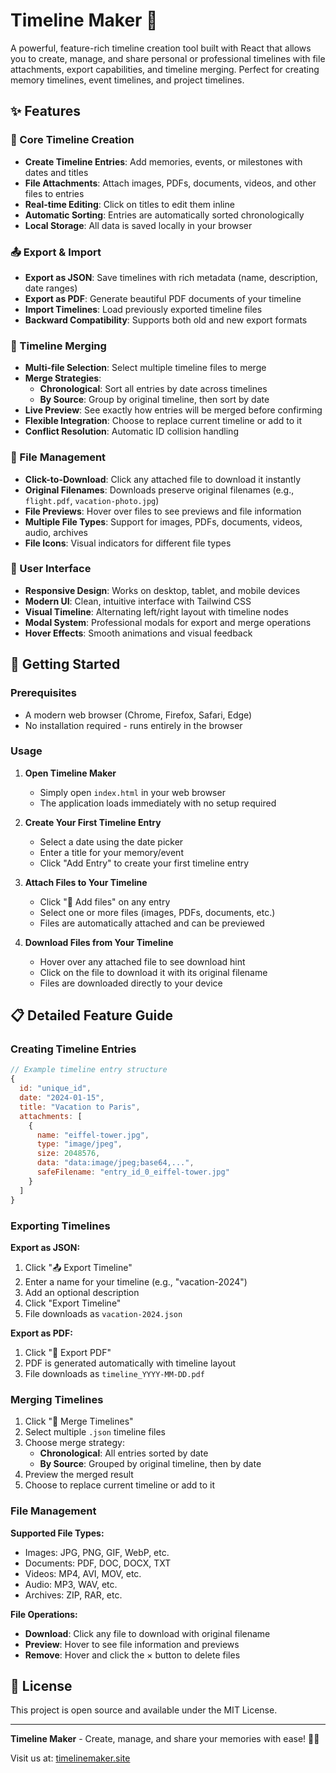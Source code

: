 # Timeline Maker 📅

A powerful, feature-rich timeline creation tool built with React that allows you to create, manage, and share personal or professional timelines with file attachments, export capabilities, and timeline merging. Perfect for creating memory timelines, event timelines, and project timelines.

## ✨ Features

### 🎯 Core Timeline Creation
- **Create Timeline Entries**: Add memories, events, or milestones with dates and titles
- **File Attachments**: Attach images, PDFs, documents, videos, and other files to entries
- **Real-time Editing**: Click on titles to edit them inline
- **Automatic Sorting**: Entries are automatically sorted chronologically
- **Local Storage**: All data is saved locally in your browser

### 📤 Export & Import
- **Export as JSON**: Save timelines with rich metadata (name, description, date ranges)
- **Export as PDF**: Generate beautiful PDF documents of your timeline
- **Import Timelines**: Load previously exported timeline files
- **Backward Compatibility**: Supports both old and new export formats

### 🔀 Timeline Merging
- **Multi-file Selection**: Select multiple timeline files to merge
- **Merge Strategies**:
  - **Chronological**: Sort all entries by date across timelines
  - **By Source**: Group by original timeline, then sort by date
- **Live Preview**: See exactly how entries will be merged before confirming
- **Flexible Integration**: Choose to replace current timeline or add to it
- **Conflict Resolution**: Automatic ID collision handling

### 💾 File Management
- **Click-to-Download**: Click any attached file to download it instantly
- **Original Filenames**: Downloads preserve original filenames (e.g., `flight.pdf`, `vacation-photo.jpg`)
- **File Previews**: Hover over files to see previews and file information
- **Multiple File Types**: Support for images, PDFs, documents, videos, audio, archives
- **File Icons**: Visual indicators for different file types

### 🎨 User Interface
- **Responsive Design**: Works on desktop, tablet, and mobile devices
- **Modern UI**: Clean, intuitive interface with Tailwind CSS
- **Visual Timeline**: Alternating left/right layout with timeline nodes
- **Modal System**: Professional modals for export and merge operations
- **Hover Effects**: Smooth animations and visual feedback

## 🚀 Getting Started

### Prerequisites
- A modern web browser (Chrome, Firefox, Safari, Edge)
- No installation required - runs entirely in the browser

### Usage

1. **Open Timeline Maker**
   - Simply open `index.html` in your web browser
   - The application loads immediately with no setup required

2. **Create Your First Timeline Entry**
   - Select a date using the date picker
   - Enter a title for your memory/event
   - Click "Add Entry" to create your first timeline entry

3. **Attach Files to Your Timeline**
   - Click "📎 Add files" on any entry
   - Select one or more files (images, PDFs, documents, etc.)
   - Files are automatically attached and can be previewed

4. **Download Files from Your Timeline**
   - Hover over any attached file to see download hint
   - Click on the file to download it with its original filename
   - Files are downloaded directly to your device

## 📋 Detailed Feature Guide

### Creating Timeline Entries

```javascript
// Example timeline entry structure
{
  id: "unique_id",
  date: "2024-01-15",
  title: "Vacation to Paris",
  attachments: [
    {
      name: "eiffel-tower.jpg",
      type: "image/jpeg",
      size: 2048576,
      data: "data:image/jpeg;base64,...",
      safeFilename: "entry_id_0_eiffel-tower.jpg"
    }
  ]
}
```

### Exporting Timelines

**Export as JSON:**
1. Click "📤 Export Timeline"
2. Enter a name for your timeline (e.g., "vacation-2024")
3. Add an optional description
4. Click "Export Timeline"
5. File downloads as `vacation-2024.json`

**Export as PDF:**
1. Click "📄 Export PDF"
2. PDF is generated automatically with timeline layout
3. File downloads as `timeline_YYYY-MM-DD.pdf`

### Merging Timelines

1. Click "🔀 Merge Timelines"
2. Select multiple `.json` timeline files
3. Choose merge strategy:
   - **Chronological**: All entries sorted by date
   - **By Source**: Grouped by original timeline, then by date
4. Preview the merged result
5. Choose to replace current timeline or add to it

### File Management

**Supported File Types:**
- Images: JPG, PNG, GIF, WebP, etc.
- Documents: PDF, DOC, DOCX, TXT
- Videos: MP4, AVI, MOV, etc.
- Audio: MP3, WAV, etc.
- Archives: ZIP, RAR, etc.

**File Operations:**
- **Download**: Click any file to download with original filename
- **Preview**: Hover to see file information and previews
- **Remove**: Hover and click the × button to delete files

## 📄 License

This project is open source and available under the MIT License.

---

**Timeline Maker** - Create, manage, and share your memories with ease! 📅✨

Visit us at: [timelinemaker.site](https://timelinemaker.site)
